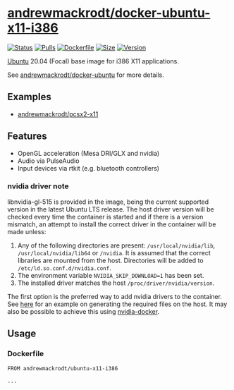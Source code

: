 # [andrewmackrodt/docker-ubuntu-x11-i386](https://github.com/andrewmackrodt/dockerfiles/tree/master/ubuntu-x11-i386)

[![Status](https://jenkins.mackrodt.io/buildStatus/icon?job=dockerfiles%2Fubuntu-x11-i386)][status]
[![Pulls](https://img.shields.io/docker/pulls/andrewmackrodt/ubuntu-x11-i386.svg)][pulls]
[![Dockerfile](https://img.shields.io/github/size/andrewmackrodt/dockerfiles/ubuntu-x11-i386/Dockerfile.svg?label=dockerfile)][dockerfile]
[![Size](https://img.shields.io/docker/image-size/andrewmackrodt/ubuntu-x11-i386)][size]
[![Version](https://img.shields.io/docker/v/andrewmackrodt/ubuntu-x11-i386)][version]

[status]: https://jenkins.mackrodt.io/job/dockerfiles/job/ubuntu-x11-i386/
[pulls]: https://hub.docker.com/r/andrewmackrodt/ubuntu-x11-i386
[dockerfile]: https://github.com/andrewmackrodt/dockerfiles/blob/master/ubuntu-x11-i386/Dockerfile
[size]: https://microbadger.com/images/andrewmackrodt/ubuntu-x11-i386
[version]: https://hub.docker.com/r/andrewmackrodt/ubuntu-x11-i386/tags

[Ubuntu](https://www.ubuntu.com/) 20.04 (Focal) base image for i386 X11 applications.

See [andrewmackrodt/docker-ubuntu](https://github.com/andrewmackrodt/dockerfiles/tree/master/ubuntu)
for more details.

## Examples
- [andrewmackrodt/pcsx2-x11](https://hub.docker.com/r/andrewmackrodt/pcsx2-x11)

## Features

* OpenGL acceleration (Mesa DRI/GLX and nvidia)
* Audio via PulseAudio
* Input devices via rtkit (e.g. bluetooth controllers)

### nvidia driver note

libnvidia-gl-515 is provided in the image, being the current supported version
in the latest Ubuntu LTS release. The host driver version will be checked every
time the container is started and if there is a version mismatch, an attempt
to install the correct driver in the container will be made unless:

1. Any of the following directories are present: `/usr/local/nvidia/lib`,
   `/usr/local/nvidia/lib64` or `/nvidia`. It is assumed that the correct
   libraries are mounted from the host. Directories will be added to
   `/etc/ld.so.conf.d/nvidia.conf`.
2. The environment variable `NVIDIA_SKIP_DOWNLOAD=1` has been set.
3. The installed driver matches the host `/proc/driver/nvidia/version`.

The first option is the preferred way to add nvidia drivers to the container.
See [here][gist] for an example on generating the required files on the host.
It may also be possible to achieve this using [nvidia-docker][nvidia-docker].

[gist]: https://gist.github.com/andrewmackrodt/e5f9eaf63c9296db73901796bc46a3f8
[nvidia-docker]: https://github.com/NVIDIA/nvidia-docker

## Usage
<span data-message="dockerhub formatting fix"></span>
### Dockerfile

```
FROM andrewmackrodt/ubuntu-x11-i386

...
```
